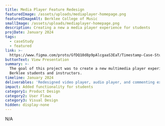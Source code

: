 ```yaml
---
title: Media Player Feature Redesign
featuredImage: /assets/uploads/mediaplayer-homepage.png
featuredImageAlt: Berklee College of Music
smallImage: /assets/uploads/mediaplayer-homepage.png
description: Creating a new a media player experience for students
projDate: January 2024
tags:
  - caseStudy
  - featured
link: >-
  https://www.figma.com/proto/GfDQ10d8p9pAlcgaaS3EaT/Timestamp-Case-Study?page-id=0%3A1&type=design&node-id=1-1888&viewport=786%2C-660%2C0.12&t=90e7OLJlwhtPizB4-1&scaling=contain
buttonText: View Presentation
summary: >-
  The goal of this project was to create a new multimedia player experience for
  Berklee students and instructors.
timeline: January 2024
deliverables: 'Redesigned video player, audio player, and commenting experience'
impact: Added functionality for students
category1: Product Design
category2: User Flows
category3: Visual Design
hidden: display-none
---
```

N/A
